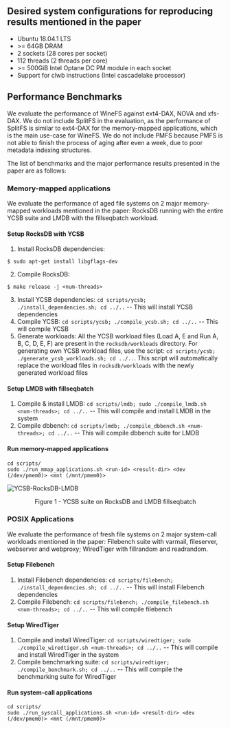 ## Desired system configurations for reproducing results mentioned in the paper
- Ubuntu 18.04.1 LTS
- \>= 64GB DRAM
- 2 sockets (28 cores per socket)
- 112 threads (2 threads per core)
- \>= 500GiB Intel Optane DC PM module in each socket
- Support for clwb instructions (Intel cascadelake processor)

## Performance Benchmarks
We evaluate the performance of WineFS against ext4-DAX, NOVA and xfs-DAX. We do not include SplitFS in the evaluation, as the performance of SplitFS is similar to ext4-DAX for the memory-mapped applications, which is the main use-case for WineFS. We do not include PMFS because PMFS is not able to finish the process of aging after even a week, due to poor metadata indexing structures.

The list of benchmarks and the major performance results presented in the paper are as follows:

### Memory-mapped applications

We evaluate the performance of aged file systems on 2 major memory-mapped workloads mentioned in the paper: RocksDB running with the entire YCSB suite and LMDB with the fillseqbatch workload.

#### Setup RocksDB with YCSB

1. Install RocksDB dependencies: 
```
$ sudo apt-get install libgflags-dev
```
2. Compile RocksDB: 
```
$ make release -j <num-threads>
```
3. Install YCSB dependencies: `cd scripts/ycsb; ./install_dependencies.sh; cd ../..` -- This will install YCSB dependencies
4. Compile YCSB: `cd scripts/ycsb; ./compile_ycsb.sh; cd ../..` -- This will compile YCSB
5. Generate workloads: All the YCSB workload files (Load A, E and Run A, B, C, D, E, F) are present in the `rocksdb/workloads` directory. For generating own YCSB workload files, use the script: `cd scripts/ycsb; ./generate_ycsb_workloads.sh; cd ../..`. This script will automatically replace the workload files in `rocksdb/workloads` with the newly generated workload files

#### Setup LMDB with fillseqbatch

1. Compile & install LMDB: `cd scripts/lmdb; sudo ./compile_lmdb.sh <num-threads>; cd ../..` -- This will compile and install LMDB in the system
2. Compile dbbench: `cd scripts/lmdb; ./compile_dbbench.sh <num-threads>; cd ../..` -- This will compile dbbench suite for LMDB

#### Run memory-mapped applications

```
cd scripts/
sudo ./run_mmap_applications.sh <run-id> <result-dir> <dev (/dev/pmem0)> <mnt (/mnt/pmem0)>
```

![YCSB-RocksDB-LMDB](https://github.com/rohankadekodi/WineFS/blob/main/graphs/rocksdb-ycsb-lmdb.png)
<p align="center"> Figure 1 - YCSB suite on RocksDB and LMDB fillseqbatch </p>


### POSIX Applications

We evaluate the performance of fresh file systems on 2 major system-call workloads mentioned in the paper: Filebench suite with varmail, fileserver, webserver and webproxy; WiredTiger with fillrandom and readrandom.

#### Setup Filebench

1. Install Filebench dependencies: `cd scripts/filebench; ./install_dependencies.sh; cd ../..` -- This will install Filebench dependencies
2. Compile Filebench: `cd scripts/filebench; ./compile_filebench.sh <num-threads>; cd ../..` -- This will compile filebench

#### Setup WiredTiger

1. Compile and install WiredTiger: `cd scripts/wiredtiger; sudo ./compile_wiredtiger.sh <num-threads>; cd ../..` -- This will compile and install WiredTiger in the system
2. Compile benchmarking suite: `cd scripts/wiredtiger; ./compile_benchmark.sh; cd ../..` -- This will compile the benchmarking suite for WiredTiger

#### Run system-call applications

```
cd scripts/
sudo ./run_syscall_applications.sh <run-id> <result-dir> <dev (/dev/pmem0)> <mnt (/mnt/pmem0)>
```
